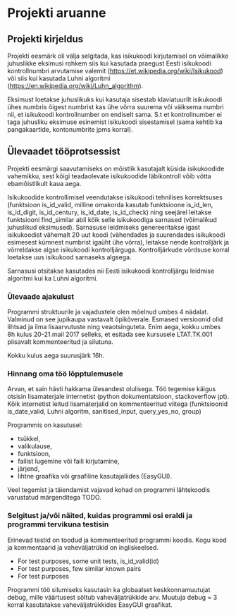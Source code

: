 # Projekti aruanne

## Projekti kirjeldus
Projekti eesmärk oli välja selgitada, kas isikukoodi kirjutamisel on võimalikke juhuslikke eksimusi rohkem siis kui kasutada praegust Eesti isikukoodi kontrollnumbri arvutamise valemit (https://et.wikipedia.org/wiki/Isikukood) või siis kui kasutada Luhni algoritmi (https://en.wikipedia.org/wiki/Luhn_algorithm).

Eksimust loetakse juhuslikuks kui kasutaja sisestab klaviatuurilt isikukoodi ühes numbris õigest numbrist kas ühe võrra suurema või väiksema numbri nii, et isikukoodi kontrollnumber on endiselt sama. S.t et kontrollnumber ei taga juhusliku eksimuse esinemist isikukoodi sisestamisel (sama kehtib ka pangakaartide, kontonumbrite jpms korral).

## Ülevaadet tööprotsessist
Projekti eesmärgi saavutamiseks on mõistlik kasutajalt küsida isikukoodide vahemikku, sest kõigi teadaolevate isikukoodide läbikontroll võib võtta ebamõistlikult kaua aega.

Isikukoodide kontrollimisel veendutakse isikukoodi tehnilises korrektsuses (funktsioon is_id_valid, milline omakorda kasutab funktsioone is_id_len, is_id_digit, is_id_century, is_id_date, is_id_check) ning seejärel leitakse funktsiooni find_similar abil kõik selle isikukoodiga sarnased (võimalikud juhuslikud eksimused). Sarnasuse leidmiseks genereeritakse igast isikukoodist vähemalt 20 uut koodi (vähendades ja suurendades isikukoodi esimesest kümnest numbrist igaüht ühe võrra), leitakse nende kontrolljärk ja võrreldakse algse isikukoodi kontrolljärguga. Kontrolljärkude võrdsuse korral loetakse uus isikukood sarnaseks algsega.

Sarnasusi otsitakse kasutades nii Eesti isikukoodi kontrolljärgu leidmise algoritmi kui ka Luhni algoritmi.

### Ülevaade ajakulust

Programmi struktuurile ja vajadustele olen mõelnud umbes 4 nädalat. Valminud on see jupikaupa vastavalt õpikõverale.
Esmased versioonid olid lihtsad ja ilma lisaarvutuste ning veaotsinguteta. 
Enim aega, kokku umbes 8h kulus 20-21.mail 2017 selleks, et esitada see kursusele LTAT.TK.001 piisavalt kommenteeritud ja silutuna.

Kokku kulus aega suurusjärk 16h.

### Hinnang oma töö lõpptulemusele

Arvan, et sain hästi hakkama ülesandest olulisega.
Töö tegemise käigus otsisin lisamaterjale internetist (python dokumentatsioon, stackoverflow jpt).
Kõik internetist leitud lisamaterjalid on kommenteeritud viitega (funktsioonid is_date_valid, Luhni algoritm, sanitised_input, query_yes_no, group)

Programmis on kasutusel:
- tsükkel,
- valikulause,
- funktsioon,
- failist lugemine või faili kirjutamine,
- järjend,
- lihtne graafika või graafiline kasutajaliides (EasyGUI).

Veel tegemist ja täiendamist vajavad kohad on programmi lähtekoodis varustatud märgenditega TODO.

### Selgitust ja/või näited, kuidas programmi osi eraldi ja programmi tervikuna testisin

Erinevad testid on toodud ja kommenteeritud programmi koodis. Kogu kood ja kommentaarid ja vaheväljatrükid on ingliskeelsed.

- For test purposes, some unit tests, is_id_valid(id)
- For test purposes, few similar known pairs
- For test purposes

Programmi töö silumiseks kasutasin ka globaalset keskkonnamuutujat debug, mille väärtusest sõltub vaheväljatrükkide arv.
Muutuja debug = 3 korral kasutatakse vaheväljatrükkides EasyGUI graafikat.
